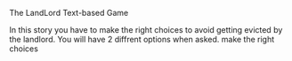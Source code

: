 The LandLord Text-based Game


 In this story you have to make the right choices to avoid getting
evicted by the landlord. You will have 2 diffrent options when asked. make the right choices